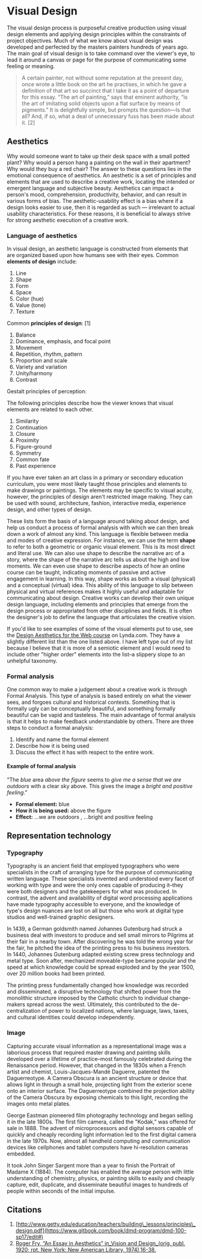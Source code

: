 # Visual Design

The visual design process is purposeful creative production using visual design elements and applying design principles within the constraints of project objectives. Much of what we know about visual design was developed and perfected by the masters painters hundreds of years ago. The main goal of visual design is to take command over the viewer's eye, to lead it around a canvas or page for the purpose of communicating some feeling or meaning.

> A certain painter, not without some reputation at the present day, once wrote a little book on the art he practises, in which he gave a definition of that art so succinct that I take it as a point of departure for this essay. “The art of painting,” says that eminent authority, “is the art of imitating solid objects upon a flat surface by means of pigments.” It is delightfully simple, but prompts the question—Is that all? And, if so, what a deal of unnecessary fuss has been made about it. \[2\]

## Aesthetics

Why would someone want to take up their desk space with a small potted plant? Why would a person hang a painting on the wall in their apartment? Why would they buy a red chair? The answer to these questions lies in the emotional consequence of aesthetics. An aesthetic is a set of principles and elements that are used to describe a creative work, locating the intended or emergent language and subjective beauty. Aesthetics can impact a person's mood, comprehension, productivity, behavior, and can result in various forms of bias. The aesthetic-usability effect is a bias where if a design looks easier to use, then it is regarded as such — irrelevant to actual usability characteristics. For these reasons, it is beneficial to always strive for strong aesthetic execution of a creative work.

### Language of aesthetics

In visual design, an aesthetic language is constructed from elements that are organized based upon how humans see with their eyes. Common **elements of design** include:

1. Line
2. Shape
3. Form
4. Space
5. Color \(hue\)
6. Value \(tone\)
7. Texture

Common **principles of design**: \[1\]

1. Balance
2. Dominance, emphasis, and focal point
3. Movement
4. Repetition, rhythm, pattern
5. Proportion and scale
6. Variety and variation
7. Unity/harmony
8. Contrast

Gestalt principles of perception:

The following principles describe how the viewer knows that visual elements are related to each other.

1. Similarity
2. Continuation
3. Closure
4. Proximity
5. Figure-ground
6. Symmetry
7. Common fate
8. Past experience

If you have ever taken an art class in a primary or secondary education curriculum, you were most likely taught those principles and elements to make drawings or paintings. The elements may be specific to visual acuity, however, the principles of design aren't restricted image making. They can be used with sound, architecture, fashion, interactive media, experience design, and other types of design.

These lists form the basis of a language around talking about design, and help us conduct a process of formal analysis with which we can then break down a work of almost any kind. This language is flexible between media and modes of creative expression. For instance, we can use the term **shape** to refer to both a geometric or organic visual element. This is its most direct and literal use. We can also use shape to describe the narrative arc of a story, where the shape of the narrative arc tells us about the high and low moments. We can even use shape to describe aspects of how an online course can be taught, indicating moments of passive and active engagement in learning. In this way, shape works as both a visual \(physical\) and a conceptual \(virtual\) idea. This ability of this language to slip between physical and virtual references makes it highly useful and adaptable for communicating about design. Creative works can develop their own unique design language, including elements and principles that emerge from the design process or appropriated from other disciplines and fields. It is often the designer's job to define the language that articulates the creative vision.

If you'd like to see examples of some of the visual elements put to use, see the [Design Aesthetics for the Web course](https://www.lynda.com/Design-Techniques-tutorials/Understanding-elements-design/506078/539538-4.html) on Lynda.com. They have a slightly different list than the one listed above. I have left type out of my list because I believe that it is more of a semiotic element and I would need to include other "higher order" elements into the list–a slippery slope to an unhelpful taxonomy.



### Formal analysis

One common way to make a judgement about a creative work is through Formal Analysis. This type of analysis is based entirely on what the viewer sees, and forgoes cultural and historical contexts. Something that is formally ugly can be conceptually beautiful, and something formally beautiful can be vapid and tasteless. The main advantage of formal analysis is that it helps to make feedback understandable by others. There are three steps to conduct a formal analysis:

1. Identify and name the formal element
2. Describe how it is being used
3. Discuss the effect it has with respect to the entire work.

#### Example of formal analysis

"The _blue_ area _above the figure_ seems to _give me a sense that we are outdoors_ with a clear sky above. This gives the image a _bright and positive feeling_."

* **Formal element:** blue
* **How it is being used:** above the figure 
* **Effect:** ...we are outdoors
  , ...bright and positive feeling

## Representation technology

### Typography

Typography is an ancient field that employed typographers who were specialists in the craft of arranging type for the purpose of communicating written language. These specialists invented and understood every facet of working with type and were the only ones capable of producing it–they were both designers and the gatekeepers for what was produced. In contrast, the advent and availability of digital word processing applications have made typography accessible to everyone, and the knowledge of type's design nuances are lost on all but those who work at digital type studios and well-trained graphic designers.

In 1439, a German goldsmith named Johannes Gutenburg had struck a business deal with investors to produce and sell small mirrors to Pilgrims at their fair in a nearby town. After discovering he was told the wrong year for the fair, he pitched the idea of the printing press to his business investors. In 1440, Johannes Gutenburg adapted existing screw press technology and metal type. Soon after, mechanized moveable-type became popular and the speed at which knowledge could be spread exploded and by the year 1500, over 20 million books had been printed.

The printing press fundamentally changed how knowledge was recorded and disseminated, a disruptive technology that shifted power from the monolithic structure imposed by the Catholic church to individual change-makers spread across the west. Ultimately, this contributed to the de-centralization of power to localized nations, where language, laws, taxes, and cultural identities could develop independently.

### Image

Capturing accurate visual information as a representational image was a laborious process that required master drawing and painting skills developed over a lifetime of practice–most famously celebrated during the Renaissance period. However, that changed in the 1830s when a French artist and chemist, Louis-Jacques-Mandé Daguerre, patented the Daguerreotype. A Camera Obscura is an ancient structure or device that allows light in through a small hole, projecting light from the exterior scene onto an interior surface. The Daguerreotype combined the projection ability of the Camera Obscura by exposing chemicals to this light, recording the images onto metal plates.

George Eastman pioneered film photography technology and began selling it in the late 1800s. The first film camera, called the "Kodak," was offered for sale in 1888. The advent of microprocessors and digital sensors capable of quickly and cheaply recording light information led to the first digital camera in the late 1970s. Now, almost all handheld computing and communication devices like cellphones and tablet computers have hi-resolution cameras embedded.

It took John Singer Sargent more than a year to finish the Portrait of Madame X \(1884\). The computer has enabled the average person with little understanding of chemistry, physics, or painting skills to easily and cheaply capture, edit, duplicate, and disseminate beautiful images to hundreds of people within seconds of the initial impulse.

## Citations

1. [http://www.getty.edu/education/teachers/building\_lessons/principles\_design.pdf](https://www.gitbook.com/book/dmd-program/dmd-100-sp17/edit#)
2. [Roger Fry, “An Essay in Aesthetics” in_Vision and Design_\(orig. publ. 1920; rpt. New York: New American Library, 1974\),16-38.](https://www.gitbook.com/book/dmd-program/dmd-100-sp17/edit#) 



